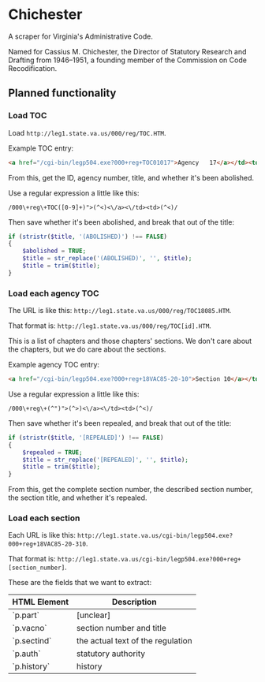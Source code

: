 # Chichester

A scraper for Virginia's Administrative Code.

Named for Cassius M. Chichester, the Director of Statutory Research and Drafting from 1946–1951, a founding member of the Commission on Code Recodification.

## Planned functionality

### Load TOC

Load `http://leg1.state.va.us/000/reg/TOC.HTM`.

Example TOC entry:

```html
<a href="/cgi-bin/legp504.exe?000+reg+TOC01017">Agency   17</a></td><td>DESIGN-BUILD/CONSTRUCTION MANAGEMENT REVIEW BOARD (ABOLISHED) </td>
```

From this, get the ID, agency number, title, and whether it's been abolished.

Use a regular expression a little like this:

```
/000\+reg\+TOC([0-9]+)">(^<)<\/a><\/td><td>(^<)/
```

Then save whether it's been abolished, and break that out of the title:

```php
if (stristr($title, '(ABOLISHED)') !== FALSE)
{
	$abolished = TRUE;
	$title = str_replace('(ABOLISHED)', '', $title);
	$title = trim($title);
}
```


### Load each agency TOC

The URL is like this: `http://leg1.state.va.us/000/reg/TOC18085.HTM`.

That format is: `http://leg1.state.va.us/000/reg/TOC[id].HTM`.

This is a list of chapters and those chapters' sections. We don't care about the chapters, but we do care about the sections.

Example agency TOC entry:

```html
<a href="/cgi-bin/legp504.exe?000+reg+18VAC85-20-10">Section 10</a></td><td>Definitions </td>
```

Use a regular expression a little like this:

```
/000\+reg\+(^")">(^>)<\/a><\/td><td>(^<)/
```

Then save whether it's been repealed, and break that out of the title:

```php
if (stristr($title, '[REPEALED]') !== FALSE)
{
	$repealed = TRUE;
	$title = str_replace('[REPEALED]', '', $title);
	$title = trim($title);
}
```

From this, get the complete section number, the described section number, the section title, and whether it's repealed.


### Load each section

Each URL is like this: `http://leg1.state.va.us/cgi-bin/legp504.exe?000+reg+18VAC85-20-310`.

That format is: `http://leg1.state.va.us/cgi-bin/legp504.exe?000+reg+[section_number]`.

These are the fields that we want to extract:

<table>
<thead>
<tr><th>HTML Element</th><th>Description</th></tr>
</thead>
<tbody>
<tr><td>`p.part`</td><td>[unclear]</td></tr>
<tr><td>`p.vacno`</td><td>section number and title</td></tr>
<tr><td>`p.sectind`</td><td>the actual text of the regulation</td></tr>
<tr><td>`p.auth`</td><td>statutory authority</td></tr>
<tr><td>`p.history`</td><td>history</td></tr>
</tbody>
</table>
